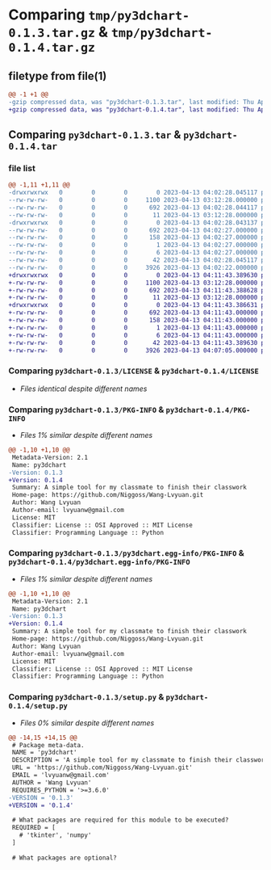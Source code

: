 # Comparing `tmp/py3dchart-0.1.3.tar.gz` & `tmp/py3dchart-0.1.4.tar.gz`

## filetype from file(1)

```diff
@@ -1 +1 @@
-gzip compressed data, was "py3dchart-0.1.3.tar", last modified: Thu Apr 13 04:02:28 2023, max compression
+gzip compressed data, was "py3dchart-0.1.4.tar", last modified: Thu Apr 13 04:11:43 2023, max compression
```

## Comparing `py3dchart-0.1.3.tar` & `py3dchart-0.1.4.tar`

### file list

```diff
@@ -1,11 +1,11 @@
-drwxrwxrwx   0        0        0        0 2023-04-13 04:02:28.045117 py3dchart-0.1.3/
--rw-rw-rw-   0        0        0     1100 2023-04-13 03:12:28.000000 py3dchart-0.1.3/LICENSE
--rw-rw-rw-   0        0        0      692 2023-04-13 04:02:28.044117 py3dchart-0.1.3/PKG-INFO
--rw-rw-rw-   0        0        0       11 2023-04-13 03:12:28.000000 py3dchart-0.1.3/README.md
-drwxrwxrwx   0        0        0        0 2023-04-13 04:02:28.043137 py3dchart-0.1.3/py3dchart.egg-info/
--rw-rw-rw-   0        0        0      692 2023-04-13 04:02:27.000000 py3dchart-0.1.3/py3dchart.egg-info/PKG-INFO
--rw-rw-rw-   0        0        0      158 2023-04-13 04:02:27.000000 py3dchart-0.1.3/py3dchart.egg-info/SOURCES.txt
--rw-rw-rw-   0        0        0        1 2023-04-13 04:02:27.000000 py3dchart-0.1.3/py3dchart.egg-info/dependency_links.txt
--rw-rw-rw-   0        0        0        6 2023-04-13 04:02:27.000000 py3dchart-0.1.3/py3dchart.egg-info/top_level.txt
--rw-rw-rw-   0        0        0       42 2023-04-13 04:02:28.045117 py3dchart-0.1.3/setup.cfg
--rw-rw-rw-   0        0        0     3926 2023-04-13 04:02:22.000000 py3dchart-0.1.3/setup.py
+drwxrwxrwx   0        0        0        0 2023-04-13 04:11:43.389630 py3dchart-0.1.4/
+-rw-rw-rw-   0        0        0     1100 2023-04-13 03:12:28.000000 py3dchart-0.1.4/LICENSE
+-rw-rw-rw-   0        0        0      692 2023-04-13 04:11:43.388628 py3dchart-0.1.4/PKG-INFO
+-rw-rw-rw-   0        0        0       11 2023-04-13 03:12:28.000000 py3dchart-0.1.4/README.md
+drwxrwxrwx   0        0        0        0 2023-04-13 04:11:43.386631 py3dchart-0.1.4/py3dchart.egg-info/
+-rw-rw-rw-   0        0        0      692 2023-04-13 04:11:43.000000 py3dchart-0.1.4/py3dchart.egg-info/PKG-INFO
+-rw-rw-rw-   0        0        0      158 2023-04-13 04:11:43.000000 py3dchart-0.1.4/py3dchart.egg-info/SOURCES.txt
+-rw-rw-rw-   0        0        0        1 2023-04-13 04:11:43.000000 py3dchart-0.1.4/py3dchart.egg-info/dependency_links.txt
+-rw-rw-rw-   0        0        0        6 2023-04-13 04:11:43.000000 py3dchart-0.1.4/py3dchart.egg-info/top_level.txt
+-rw-rw-rw-   0        0        0       42 2023-04-13 04:11:43.389630 py3dchart-0.1.4/setup.cfg
+-rw-rw-rw-   0        0        0     3926 2023-04-13 04:07:05.000000 py3dchart-0.1.4/setup.py
```

### Comparing `py3dchart-0.1.3/LICENSE` & `py3dchart-0.1.4/LICENSE`

 * *Files identical despite different names*

### Comparing `py3dchart-0.1.3/PKG-INFO` & `py3dchart-0.1.4/PKG-INFO`

 * *Files 1% similar despite different names*

```diff
@@ -1,10 +1,10 @@
 Metadata-Version: 2.1
 Name: py3dchart
-Version: 0.1.3
+Version: 0.1.4
 Summary: A simple tool for my classmate to finish their classwork
 Home-page: https://github.com/Niggoss/Wang-Lvyuan.git
 Author: Wang Lvyuan
 Author-email: lvyuanw@gmail.com
 License: MIT
 Classifier: License :: OSI Approved :: MIT License
 Classifier: Programming Language :: Python
```

### Comparing `py3dchart-0.1.3/py3dchart.egg-info/PKG-INFO` & `py3dchart-0.1.4/py3dchart.egg-info/PKG-INFO`

 * *Files 1% similar despite different names*

```diff
@@ -1,10 +1,10 @@
 Metadata-Version: 2.1
 Name: py3dchart
-Version: 0.1.3
+Version: 0.1.4
 Summary: A simple tool for my classmate to finish their classwork
 Home-page: https://github.com/Niggoss/Wang-Lvyuan.git
 Author: Wang Lvyuan
 Author-email: lvyuanw@gmail.com
 License: MIT
 Classifier: License :: OSI Approved :: MIT License
 Classifier: Programming Language :: Python
```

### Comparing `py3dchart-0.1.3/setup.py` & `py3dchart-0.1.4/setup.py`

 * *Files 0% similar despite different names*

```diff
@@ -14,15 +14,15 @@
 # Package meta-data.
 NAME = 'py3dchart'
 DESCRIPTION = 'A simple tool for my classmate to finish their classwork'
 URL = 'https://github.com/Niggoss/Wang-Lvyuan.git'
 EMAIL = 'lvyuanw@gmail.com'
 AUTHOR = 'Wang Lvyuan'
 REQUIRES_PYTHON = '>=3.6.0'
-VERSION = '0.1.3'
+VERSION = '0.1.4'
 
 # What packages are required for this module to be executed?
 REQUIRED = [
   # 'tkinter', 'numpy'
 ]
 
 # What packages are optional?
```

